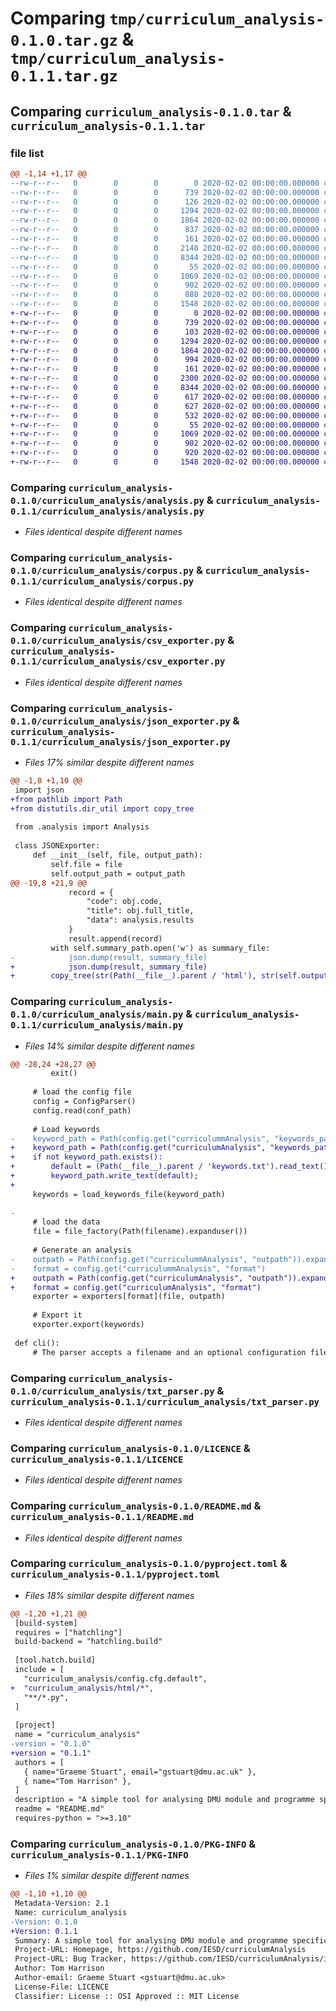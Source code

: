 # Comparing `tmp/curriculum_analysis-0.1.0.tar.gz` & `tmp/curriculum_analysis-0.1.1.tar.gz`

## Comparing `curriculum_analysis-0.1.0.tar` & `curriculum_analysis-0.1.1.tar`

### file list

```diff
@@ -1,14 +1,17 @@
--rw-r--r--   0        0        0        0 2020-02-02 00:00:00.000000 curriculum_analysis-0.1.0/curriculum_analysis/__init__.py
--rw-r--r--   0        0        0      739 2020-02-02 00:00:00.000000 curriculum_analysis-0.1.0/curriculum_analysis/analysis.py
--rw-r--r--   0        0        0      126 2020-02-02 00:00:00.000000 curriculum_analysis-0.1.0/curriculum_analysis/config.cfg.default
--rw-r--r--   0        0        0     1294 2020-02-02 00:00:00.000000 curriculum_analysis-0.1.0/curriculum_analysis/corpus.py
--rw-r--r--   0        0        0     1864 2020-02-02 00:00:00.000000 curriculum_analysis-0.1.0/curriculum_analysis/csv_exporter.py
--rw-r--r--   0        0        0      837 2020-02-02 00:00:00.000000 curriculum_analysis-0.1.0/curriculum_analysis/json_exporter.py
--rw-r--r--   0        0        0      161 2020-02-02 00:00:00.000000 curriculum_analysis-0.1.0/curriculum_analysis/keywords.py
--rw-r--r--   0        0        0     2148 2020-02-02 00:00:00.000000 curriculum_analysis-0.1.0/curriculum_analysis/main.py
--rw-r--r--   0        0        0     8344 2020-02-02 00:00:00.000000 curriculum_analysis-0.1.0/curriculum_analysis/txt_parser.py
--rw-r--r--   0        0        0       55 2020-02-02 00:00:00.000000 curriculum_analysis-0.1.0/.gitignore
--rw-r--r--   0        0        0     1069 2020-02-02 00:00:00.000000 curriculum_analysis-0.1.0/LICENCE
--rw-r--r--   0        0        0      902 2020-02-02 00:00:00.000000 curriculum_analysis-0.1.0/README.md
--rw-r--r--   0        0        0      888 2020-02-02 00:00:00.000000 curriculum_analysis-0.1.0/pyproject.toml
--rw-r--r--   0        0        0     1548 2020-02-02 00:00:00.000000 curriculum_analysis-0.1.0/PKG-INFO
+-rw-r--r--   0        0        0        0 2020-02-02 00:00:00.000000 curriculum_analysis-0.1.1/curriculum_analysis/__init__.py
+-rw-r--r--   0        0        0      739 2020-02-02 00:00:00.000000 curriculum_analysis-0.1.1/curriculum_analysis/analysis.py
+-rw-r--r--   0        0        0      103 2020-02-02 00:00:00.000000 curriculum_analysis-0.1.1/curriculum_analysis/config.cfg.default
+-rw-r--r--   0        0        0     1294 2020-02-02 00:00:00.000000 curriculum_analysis-0.1.1/curriculum_analysis/corpus.py
+-rw-r--r--   0        0        0     1864 2020-02-02 00:00:00.000000 curriculum_analysis-0.1.1/curriculum_analysis/csv_exporter.py
+-rw-r--r--   0        0        0      994 2020-02-02 00:00:00.000000 curriculum_analysis-0.1.1/curriculum_analysis/json_exporter.py
+-rw-r--r--   0        0        0      161 2020-02-02 00:00:00.000000 curriculum_analysis-0.1.1/curriculum_analysis/keywords.py
+-rw-r--r--   0        0        0     2300 2020-02-02 00:00:00.000000 curriculum_analysis-0.1.1/curriculum_analysis/main.py
+-rw-r--r--   0        0        0     8344 2020-02-02 00:00:00.000000 curriculum_analysis-0.1.1/curriculum_analysis/txt_parser.py
+-rw-r--r--   0        0        0      617 2020-02-02 00:00:00.000000 curriculum_analysis-0.1.1/curriculum_analysis/html/index.html
+-rw-r--r--   0        0        0      627 2020-02-02 00:00:00.000000 curriculum_analysis-0.1.1/curriculum_analysis/html/index.js
+-rw-r--r--   0        0        0      532 2020-02-02 00:00:00.000000 curriculum_analysis-0.1.1/curriculum_analysis/html/style.css
+-rw-r--r--   0        0        0       55 2020-02-02 00:00:00.000000 curriculum_analysis-0.1.1/.gitignore
+-rw-r--r--   0        0        0     1069 2020-02-02 00:00:00.000000 curriculum_analysis-0.1.1/LICENCE
+-rw-r--r--   0        0        0      902 2020-02-02 00:00:00.000000 curriculum_analysis-0.1.1/README.md
+-rw-r--r--   0        0        0      920 2020-02-02 00:00:00.000000 curriculum_analysis-0.1.1/pyproject.toml
+-rw-r--r--   0        0        0     1548 2020-02-02 00:00:00.000000 curriculum_analysis-0.1.1/PKG-INFO
```

### Comparing `curriculum_analysis-0.1.0/curriculum_analysis/analysis.py` & `curriculum_analysis-0.1.1/curriculum_analysis/analysis.py`

 * *Files identical despite different names*

### Comparing `curriculum_analysis-0.1.0/curriculum_analysis/corpus.py` & `curriculum_analysis-0.1.1/curriculum_analysis/corpus.py`

 * *Files identical despite different names*

### Comparing `curriculum_analysis-0.1.0/curriculum_analysis/csv_exporter.py` & `curriculum_analysis-0.1.1/curriculum_analysis/csv_exporter.py`

 * *Files identical despite different names*

### Comparing `curriculum_analysis-0.1.0/curriculum_analysis/json_exporter.py` & `curriculum_analysis-0.1.1/curriculum_analysis/json_exporter.py`

 * *Files 17% similar despite different names*

```diff
@@ -1,8 +1,10 @@
 import json
+from pathlib import Path
+from distutils.dir_util import copy_tree
 
 from .analysis import Analysis
 
 class JSONExporter:
     def __init__(self, file, output_path):
         self.file = file
         self.output_path = output_path
@@ -19,8 +21,9 @@
             record = {
                 "code": obj.code,
                 "title": obj.full_title,
                 "data": analysis.results
             }
             result.append(record)
         with self.summary_path.open('w') as summary_file:
-            json.dump(result, summary_file)
+            json.dump(result, summary_file)
+        copy_tree(str(Path(__file__).parent / 'html'), str(self.output_path), update=True)
```

### Comparing `curriculum_analysis-0.1.0/curriculum_analysis/main.py` & `curriculum_analysis-0.1.1/curriculum_analysis/main.py`

 * *Files 14% similar despite different names*

```diff
@@ -28,24 +28,27 @@
         exit()
 
     # load the config file
     config = ConfigParser()
     config.read(conf_path)
 
     # Load keywords
-    keyword_path = Path(config.get("curriculummAnalysis", "keywords_path")).expanduser()
+    keyword_path = Path(config.get("curriculumAnalysis", "keywords_path")).expanduser()
+    if not keyword_path.exists():
+        default = (Path(__file__).parent / 'keywords.txt').read_text()
+        keyword_path.write_text(default);
+        
     keywords = load_keywords_file(keyword_path)
 
-
     # load the data
     file = file_factory(Path(filename).expanduser())
 
     # Generate an analysis
-    outpath = Path(config.get("curriculummAnalysis", "outpath")).expanduser()
-    format = config.get("curriculummAnalysis", "format")
+    outpath = Path(config.get("curriculumAnalysis", "outpath")).expanduser()
+    format = config.get("curriculumAnalysis", "format")
     exporter = exporters[format](file, outpath)
 
     # Export it
     exporter.export(keywords)
 
 def cli():
     # The parser accepts a filename and an optional configuration file argument
```

### Comparing `curriculum_analysis-0.1.0/curriculum_analysis/txt_parser.py` & `curriculum_analysis-0.1.1/curriculum_analysis/txt_parser.py`

 * *Files identical despite different names*

### Comparing `curriculum_analysis-0.1.0/LICENCE` & `curriculum_analysis-0.1.1/LICENCE`

 * *Files identical despite different names*

### Comparing `curriculum_analysis-0.1.0/README.md` & `curriculum_analysis-0.1.1/README.md`

 * *Files identical despite different names*

### Comparing `curriculum_analysis-0.1.0/pyproject.toml` & `curriculum_analysis-0.1.1/pyproject.toml`

 * *Files 18% similar despite different names*

```diff
@@ -1,20 +1,21 @@
 [build-system]
 requires = ["hatchling"]
 build-backend = "hatchling.build"
 
 [tool.hatch.build]
 include = [
   "curriculum_analysis/config.cfg.default",
+  "curriculum_analysis/html/*",
   "**/*.py",  
 ]
 
 [project]
 name = "curriculum_analysis"
-version = "0.1.0"
+version = "0.1.1"
 authors = [
   { name="Graeme Stuart", email="gstuart@dmu.ac.uk" },
   { name="Tom Harrison" },
 ]
 description = "A simple tool for analysing DMU module and programme specifications with respect to provided keywords."
 readme = "README.md"
 requires-python = ">=3.10"
```

### Comparing `curriculum_analysis-0.1.0/PKG-INFO` & `curriculum_analysis-0.1.1/PKG-INFO`

 * *Files 1% similar despite different names*

```diff
@@ -1,10 +1,10 @@
 Metadata-Version: 2.1
 Name: curriculum_analysis
-Version: 0.1.0
+Version: 0.1.1
 Summary: A simple tool for analysing DMU module and programme specifications with respect to provided keywords.
 Project-URL: Homepage, https://github.com/IESD/curriculumAnalysis
 Project-URL: Bug Tracker, https://github.com/IESD/curriculumAnalysis/issues
 Author: Tom Harrison
 Author-email: Graeme Stuart <gstuart@dmu.ac.uk>
 License-File: LICENCE
 Classifier: License :: OSI Approved :: MIT License
```

